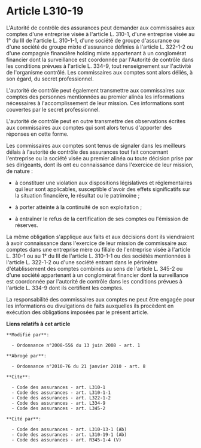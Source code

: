 # Article L310-19

L'Autorité de contrôle des assurances peut demander aux commissaires aux comptes d'une entreprise visée à l'article L. 310-1,
d'une entreprise visée au 1° du III de l'article L. 310-1-1, d'une société de groupe d'assurance ou d'une société de groupe
mixte d'assurance définies à l'article L. 322-1-2 ou d'une compagnie financière holding mixte appartenant à un conglomérat
financier dont la surveillance est coordonnée par l'Autorité de contrôle dans les conditions prévues à l'article L. 334-9,
tout renseignement sur l'activité de l'organisme contrôlé. Les commissaires aux comptes sont alors déliés, à son égard, du
secret professionnel.

L'autorité de contrôle peut également transmettre aux commissaires aux comptes des personnes mentionnées au premier alinéa
les informations nécessaires à l'accomplissement de leur mission. Ces informations sont couvertes par le secret
professionnel.

L'autorité de contrôle peut en outre transmettre des observations écrites aux commissaires aux comptes qui sont alors tenus
d'apporter des réponses en cette forme. 

Les commissaires aux comptes sont tenus de signaler dans les meilleurs délais à l'autorité de contrôle des assurances tout
fait concernant l'entreprise ou la société visée au premier alinéa ou toute décision prise par ses dirigeants, dont ils ont
eu connaissance dans l'exercice de leur mission, de nature :

- à constituer une violation aux dispositions législatives et réglementaires qui leur sont applicables, susceptible d'avoir
des effets significatifs sur la situation financière, le résultat ou le patrimoine ;

- à porter atteinte à la continuité de son exploitation ;

- à entraîner le refus de la certification de ses comptes ou l'émission de réserves. 

La même obligation s'applique aux faits et aux décisions dont ils viendraient à avoir connaissance dans l'exercice de leur
mission de commissaire aux comptes dans une entreprise mère ou filiale de l'entreprise visée à l'article L. 310-1 ou au 1° du
III de l'article L. 310-1-1 ou des sociétés mentionnées à l'article L. 322-1-2 ou d'une société entrant dans le périmètre
d'établissement des comptes combinés au sens de l'article L. 345-2 ou d'une société appartenant à un conglomérat financier
dont la surveillance est coordonnée par l'autorité de contrôle dans les conditions prévues à l'article L. 334-9 dont ils
certifient les comptes. 

La responsabilité des commissaires aux comptes ne peut être engagée pour les informations ou divulgations de faits auxquelles
ils procèdent en exécution des obligations imposées par le présent article.

**Liens relatifs à cet article**

	**Modifié par**:

	  - Ordonnance n°2008-556 du 13 juin 2008 - art. 1

	**Abrogé par**:

	  - Ordonnance n°2010-76 du 21 janvier 2010 - art. 8

	**Cite**:

	  - Code des assurances - art. L310-1
	  - Code des assurances - art. L310-1-1
	  - Code des assurances - art. L322-1-2
	  - Code des assurances - art. L334-9
	  - Code des assurances - art. L345-2

	**Cité par**:

	  - Code des assurances - art. L310-13-1 (Ab)
	  - Code des assurances - art. L310-19-1 (Ab)
	  - Code des assurances - art. R345-1-4 (V)
